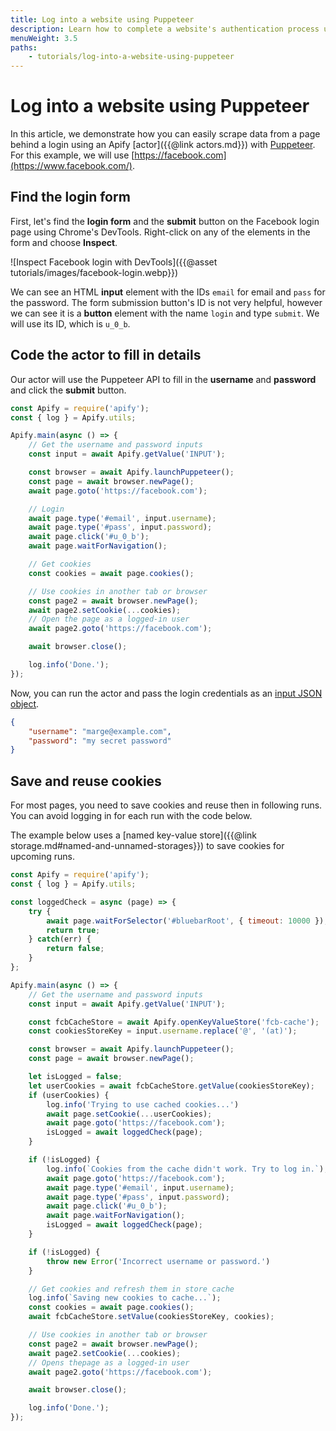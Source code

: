 ```yaml
---
title: Log into a website using Puppeteer
description: Learn how to complete a website's authentication process using headless Chrome and Puppeteer. Automate the filling in of log in details and passwords.
menuWeight: 3.5
paths:
    - tutorials/log-into-a-website-using-puppeteer
---
```


# Log into a website using Puppeteer

In this article, we demonstrate how you can easily scrape data from a page behind a login using an Apify [actor]({{@link actors.md}}) with [Puppeteer](https://pptr.dev/). For this example, we will use [https://facebook.com](https://www.facebook.com/).

## [](#find-the-login-form) Find the login form

First, let's find the **login form** and the **submit** button on the Facebook login page using Chrome's DevTools. Right-click on any of the elements in the form and choose **Inspect**.

![Inspect Facebook login with DevTools]({{@asset tutorials/images/facebook-login.webp}})

We can see an HTML **input** element with the IDs `email` for email and `pass` for the password. The form submission button's ID is not very helpful, however we can see it is a **button** element with the name `login` and type `submit`. We will use its ID, which is `u_0_b`.

## [](#code-the-actor-to-fill-in-details) Code the actor to fill in details

Our actor will use the Puppeteer API to fill in the **username** and **password** and click the **submit** button.

```javascript
const Apify = require('apify');
const { log } = Apify.utils;

Apify.main(async () => {
    // Get the username and password inputs
    const input = await Apify.getValue('INPUT');

    const browser = await Apify.launchPuppeteer();
    const page = await browser.newPage();
    await page.goto('https://facebook.com');

    // Login
    await page.type('#email', input.username);
    await page.type('#pass', input.password);
    await page.click('#u_0_b');
    await page.waitForNavigation();

    // Get cookies
    const cookies = await page.cookies();

    // Use cookies in another tab or browser
    const page2 = await browser.newPage();
    await page2.setCookie(...cookies);
    // Open the page as a logged-in user
    await page2.goto('https://facebook.com');

    await browser.close();

    log.info('Done.');
});
```

Now, you can run the actor and pass the login credentials as an [input JSON object](https://sdk.apify.com/docs/examples/accept-user-input#docsNav).

```json
{
    "username": "marge@example.com",
    "password": "my secret password"
}
```

## [](#save-and-reuse-cookies) Save and reuse cookies

For most pages, you need to save cookies and reuse then in following runs. You can avoid logging in for each run with the code below.

The example below uses a [named key-value store]({{@link storage.md#named-and-unnamed-storages}}) to save cookies for upcoming runs.

```javascript
const Apify = require('apify');
const { log } = Apify.utils;

const loggedCheck = async (page) => {
    try {
        await page.waitForSelector('#bluebarRoot', { timeout: 10000 });
        return true;
    } catch(err) {
        return false;
    }
};

Apify.main(async () => {
    // Get the username and password inputs
    const input = await Apify.getValue('INPUT');

    const fcbCacheStore = await Apify.openKeyValueStore('fcb-cache');
    const cookiesStoreKey = input.username.replace('@', '(at)');

    const browser = await Apify.launchPuppeteer();
    const page = await browser.newPage();

    let isLogged = false;
    let userCookies = await fcbCacheStore.getValue(cookiesStoreKey);
    if (userCookies) {
        log.info('Trying to use cached cookies...')
        await page.setCookie(...userCookies);
        await page.goto('https://facebook.com');
        isLogged = await loggedCheck(page);
    }

    if (!isLogged) {
        log.info(`Cookies from the cache didn't work. Try to log in.`);
        await page.goto('https://facebook.com');
        await page.type('#email', input.username);
        await page.type('#pass', input.password);
        await page.click('#u_0_b');
        await page.waitForNavigation();
        isLogged = await loggedCheck(page);
    }

    if (!isLogged) {
        throw new Error('Incorrect username or password.')
    }

    // Get cookies and refresh them in store cache
    log.info(`Saving new cookies to cache...`);
    const cookies = await page.cookies();
    await fcbCacheStore.setValue(cookiesStoreKey, cookies);

    // Use cookies in another tab or browser
    const page2 = await browser.newPage();
    await page2.setCookie(...cookies);
    // Opens thepage as a logged-in user
    await page2.goto('https://facebook.com');

    await browser.close();

    log.info('Done.');
});
```
